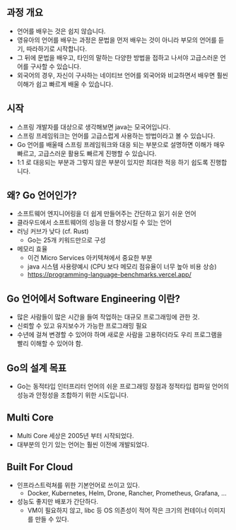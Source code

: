 ## 과정 개요
* 언어를 배우는 것은 쉽지 않습니다. 
* 영유아의 언어를 배우는 과정은 문법을 먼저 배우는 것이 아니라 부모의 언어를 듣기, 따라하기로 시작합니다. 
* 그 뒤에 문법을 배우고, 타인의 말하는 다양한 방법을 접하고 나서야 고급스러운 언어를 구사할 수 있습니다. 
* 외국어의 경우, 자신이 구사하는 네이티브 언어를 외국어와 비교하면서 배우면 훨씬 이해가 쉽고 빠르게 배울 수 있습니다. 

## 시작 
* 스프링 개발자를 대상으로 생각해보면 java는 모국어입니다. 
* 스프링 프레임워크는 언어를 고급스럽게 사용하는 방법이라고 볼 수 있습니다. 
* Go 언어를 배울때 스프링 프레임워크와 대응 되는 부분으로 설명하면 이해가 매우 빠르고, 고급스러운 활용도 빠르게 진행할 수 있습니다.
* 1:1 로 대응되는 부분과 그렇지 않은 부분이 있지만 최대한 적응 하기 쉽도록 진행합니다.


## 왜? Go 언어인가?
* 소프트웨어 엔지니어링을 더 쉽게 만들어주는 간단하고 읽기 쉬운 언어
* 클라우드에서 소프트웨어의 성능을 더 향상시킬 수 있는 언어
* 러닝 커브가 낮다 (cf. Rust)
  * Go는 25개 키워드만으로 구성
* 메모리 효율
    * 이건 Micro Services 아키텍쳐에서 중요한 부분
    * java 시스템 사용량예시 (CPU 보다 메모리 점유율이 너무 높아 비용 상승)
    * https://programming-language-benchmarks.vercel.app/

## Go 언어에서 Software Engineering 이란?
* 많은 사람들이 많은 시간을 들여 작업하는 대규모 프로그래밍에 관한 것.
* 신뢰할 수 있고 유지보수가 가능한 프로그래밍 필요
* 수년에 걸쳐 변경할 수 있어야 하며 새로운 사람을 고용하더라도 우리 프로그램을 빨리 이해할 수 있어야 함.

## Go의 설계 목표
* Go는 동적타입 인터프리터 언어의 쉬운 프로그래밍 장점과 정적타입 컴파일 언어의 성능과 안정성을 조합하기 위한 시도입니다. 

## Multi Core
* Multi Core 세상은 2005년 부터 시작되었다.
* 대부분의 인기 있는 언어는 훨씬 이전에 개발되었다.

## Built For Cloud
* 인프라스트럭쳐를 위한 기본언어로 쓰이고 있다. 
  * Docker, Kubernetes, Helm, Drone, Rancher, Prometheus, Grafana, ...
* 성능도 좋지만 배포가 간단하다. 
  * VM이 필요하지 않고, libc 등 OS 의존성이 적어 작은 크기의 컨테이너 이미지를 만들 수 있다.
  


